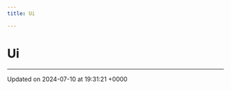 ```yaml
---
title: Ui

---
```


# Ui








-------------------------------

Updated on 2024-07-10 at 19:31:21 +0000